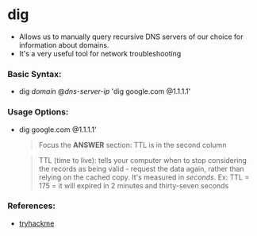 # dig

- Allows us to manually query recursive DNS servers of our choice for information about domains.
- It's a very useful tool for network troubleshooting

### Basic Syntax:
- dig *domain* @*dns-server-ip*
  'dig google.com @1.1.1.1'
  
### Usage Options:
- dig google.com @1.1.1.1'
  > Focus the **ANSWER** section: TTL is in the second column
  
  > TTL (time to live): tells your computer when to stop considering the records as being valid - request the data again, rather than relying on the cached copy. It's measured in *seconds*. Ex: TTL = 175 = it will expired in 2 minutes and thirty-seven seconds

### References:
- [tryhackme](https://tryhackme.com/r/room/introtonetworking)
